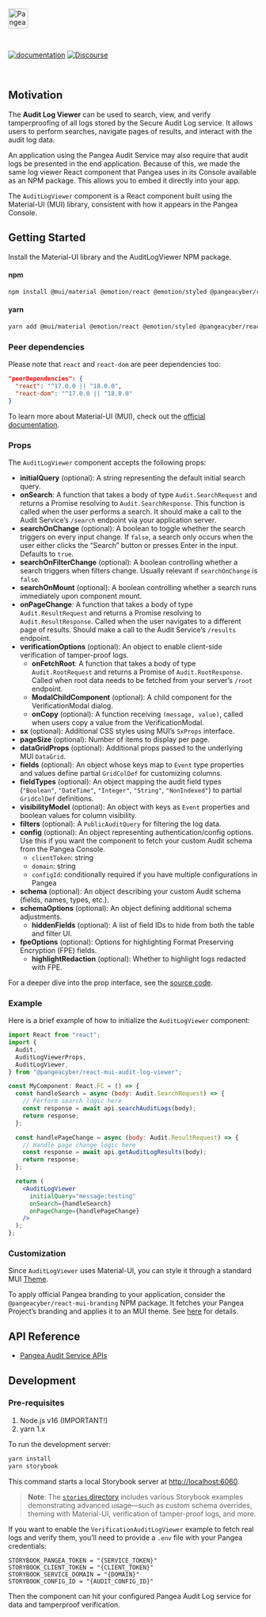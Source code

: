 <p>
  <br />
  <a href="https://pangea.cloud?utm_source=github&utm_medium=node-sdk" target="_blank" rel="noopener noreferrer">
    <img src="https://pangea-marketing.s3.us-west-2.amazonaws.com/pangea-color.svg" alt="Pangea Logo" height="40" />
  </a>
  <br />
</p>

<p>
<br />

[![documentation](https://img.shields.io/badge/documentation-pangea-blue?style=for-the-badge&labelColor=551B76)](https://pangea.cloud/docs/sdk/js/)
[![Discourse](https://img.shields.io/badge/Discourse-4A154B?style=for-the-badge&logo=discourse&logoColor=white)](https://l.pangea.cloud/Jd4wlGs)

<br />
</p>

## Motivation

The **Audit Log Viewer** can be used to search, view, and verify tamperproofing of all logs stored by the Secure Audit Log service. It allows users to perform searches, navigate pages of results, and interact with the audit log data.

An application using the Pangea Audit Service may also require that audit logs be presented in the end application. Because of this, we made the same log viewer React component that Pangea uses in its Console available as an NPM package. This allows you to embed it directly into your app.

The `AuditLogViewer` component is a React component built using the Material-UI (MUI) library, consistent with how it appears in the Pangea Console.

## Getting Started

Install the Material-UI library and the AuditLogViewer NPM package.

#### npm

```bash
npm install @mui/material @emotion/react @emotion/styled @pangeacyber/react-mui-audit-log-viewer
```

#### yarn

```bash
yarn add @mui/material @emotion/react @emotion/styled @pangeacyber/react-mui-audit-log-viewer
```

### Peer dependencies

Please note that `react` and `react-dom` are peer dependencies too:

```json
"peerDependencies": {
  "react": "^17.0.0 || ^18.0.0",
  "react-dom": "^17.0.0 || ^18.0.0"
}
```

To learn more about Material-UI (MUI), check out the [official documentation](https://mui.com/material-ui/getting-started/installation/).

### Props

The `AuditLogViewer` component accepts the following props:

- **initialQuery** (optional): A string representing the default initial search query.
- **onSearch**: A function that takes a body of type `Audit.SearchRequest` and returns a Promise resolving to `Audit.SearchResponse`. This function is called when the user performs a search. It should make a call to the Audit Service’s `/search` endpoint via your application server.
- **searchOnChange** (optional): A boolean to toggle whether the search triggers on every input change. If `false`, a search only occurs when the user either clicks the “Search” button or presses Enter in the input. Defaults to `true`.
- **searchOnFilterChange** (optional): A boolean controlling whether a search triggers when filters change. Usually relevant if `searchOnChange` is `false`.
- **searchOnMount** (optional): A boolean controlling whether a search runs immediately upon component mount.
- **onPageChange**: A function that takes a body of type `Audit.ResultRequest` and returns a Promise resolving to `Audit.ResultResponse`. Called when the user navigates to a different page of results. Should make a call to the Audit Service’s `/results` endpoint.
- **verificationOptions** (optional): An object to enable client-side verification of tamper-proof logs.
  - **onFetchRoot**: A function that takes a body of type `Audit.RootRequest` and returns a Promise of `Audit.RootResponse`. Called when root data needs to be fetched from your server’s `/root` endpoint.
  - **ModalChildComponent** (optional): A child component for the VerificationModal dialog.
  - **onCopy** (optional): A function receiving `(message, value)`, called when users copy a value from the VerificationModal.
- **sx** (optional): Additional CSS styles using MUI’s `SxProps` interface.
- **pageSize** (optional): Number of items to display per page.
- **dataGridProps** (optional): Additional props passed to the underlying MUI `DataGrid`.
- **fields** (optional): An object whose keys map to `Event` type properties and values define partial `GridColDef` for customizing columns.
- **fieldTypes** (optional): An object mapping the audit field types (`"Boolean"`, `"DateTime"`, `"Integer"`, `"String"`, `"NonIndexed"`) to partial `GridColDef` definitions.
- **visibilityModel** (optional): An object with keys as `Event` properties and boolean values for column visibility.
- **filters** (optional): A `PublicAuditQuery` for filtering the log data.
- **config** (optional): An object representing authentication/config options. Use this if you want the component to fetch your custom Audit schema from the Pangea Console.
  - `clientToken`: string
  - `domain`: string
  - `configId`: conditionally required if you have multiple configurations in Pangea
- **schema** (optional): An object describing your custom Audit schema (fields, names, types, etc.).
- **schemaOptions** (optional): An object defining additional schema adjustments.
  - **hiddenFields** (optional): A list of field IDs to hide from both the table and filter UI.
- **fpeOptions** (optional): Options for highlighting Format Preserving Encryption (FPE) fields.
  - **highlightRedaction** (optional): Whether to highlight logs redacted with FPE.

For a deeper dive into the prop interface, see the [source code](https://github.com/pangeacyber/pangea-javascript/blob/main/packages/react-mui-audit-log-viewer/src/AuditLogViewer.tsx).

### Example

Here is a brief example of how to initialize the `AuditLogViewer` component:

```jsx
import React from "react";
import {
  Audit,
  AuditLogViewerProps,
  AuditLogViewer,
} from "@pangeacyber/react-mui-audit-log-viewer";

const MyComponent: React.FC = () => {
  const handleSearch = async (body: Audit.SearchRequest) => {
    // Perform search logic here
    const response = await api.searchAuditLogs(body);
    return response;
  };

  const handlePageChange = async (body: Audit.ResultRequest) => {
    // Handle page change logic here
    const response = await api.getAuditLogResults(body);
    return response;
  };

  return (
    <AuditLogViewer
      initialQuery="message:testing"
      onSearch={handleSearch}
      onPageChange={handlePageChange}
    />
  );
};
```

### Customization

Since `AuditLogViewer` uses Material-UI, you can style it through a standard MUI [Theme](https://mui.com/material-ui/customization/theming/).

To apply official Pangea branding to your application, consider the `@pangeacyber/react-mui-branding` NPM package. It fetches your Pangea Project’s branding and applies it to an MUI theme. See [here](https://github.com/pangeacyber/pangea-javascript/tree/main/packages/react-mui-branding) for details.

## API Reference

- [Pangea Audit Service APIs](https://pangea.cloud/docs/api/audit)

## Development

### Pre-requisites

1. Node.js v16 (IMPORTANT!)
2. yarn 1.x

To run the development server:

```bash
yarn install
yarn storybook
```

This command starts a local Storybook server at [http://localhost:6060](http://localhost:6060).

> **Note**: The [`stories` directory](./src/stories/README.md) includes various Storybook examples demonstrating advanced usage—such as custom schema overrides, theming with Material-UI, verification of tamper-proof logs, and more.

If you want to enable the `VerificationAuditLogViewer` example to fetch real logs and verify them, you’ll need to provide a `.env` file with your Pangea credentials:

```env
STORYBOOK_PANGEA_TOKEN = "{SERVICE_TOKEN}"
STORYBOOK_CLIENT_TOKEN = "{CLIENT_TOKEN}"
STORYBOOK_SERVICE_DOMAIN = "{DOMAIN}"
STORYBOOK_CONFIG_ID = "{AUDIT_CONFIG_ID}"
```

Then the component can hit your configured Pangea Audit Log service for data and tamperproof verification.
